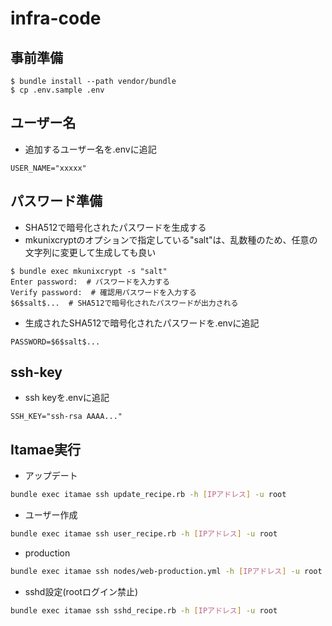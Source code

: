 # infra-code

## 事前準備

```
$ bundle install --path vendor/bundle
$ cp .env.sample .env
```

## ユーザー名

- 追加するユーザー名を.envに追記

```:.env
USER_NAME="xxxxx"
```

## パスワード準備

- SHA512で暗号化されたパスワードを生成する
- mkunixcryptのオプションで指定している"salt"は、乱数種のため、任意の文字列に変更して生成しても良い

```
$ bundle exec mkunixcrypt -s "salt"
Enter password:  # パスワードを入力する
Verify password:  # 確認用パスワードを入力する
$6$salt$...  # SHA512で暗号化されたパスワードが出力される
```

- 生成されたSHA512で暗号化されたパスワードを.envに追記

```:.env
PASSWORD=$6$salt$...
```

## ssh-key

- ssh keyを.envに追記

```:.env
SSH_KEY="ssh-rsa AAAA..."
```

## Itamae実行

- アップデート

```bash
bundle exec itamae ssh update_recipe.rb -h [IPアドレス] -u root
```

- ユーザー作成

```bash
bundle exec itamae ssh user_recipe.rb -h [IPアドレス] -u root
```

- production

```bash
bundle exec itamae ssh nodes/web-production.yml -h [IPアドレス] -u root
```

- sshd設定(rootログイン禁止)

```bash
bundle exec itamae ssh sshd_recipe.rb -h [IPアドレス] -u root
```
